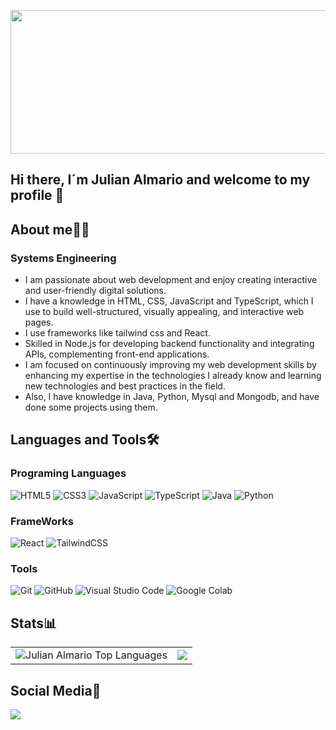 

<img src="https://github.com/user-attachments/assets/9a8123d2-d93c-4ca3-a73b-0636bfd9b86f" height="230" width="1000"></img>

## Hi there, I´m Julian Almario and welcome to my profile 👋

## About me🙎‍♂️
### Systems Engineering 

- I am passionate about web development and enjoy creating interactive and user-friendly digital solutions.
- I have a knowledge in HTML, CSS, JavaScript and TypeScript, which I use to build well-structured, visually appealing, and interactive web pages.
- I use frameworks like tailwind css and React.
- Skilled in Node.js for developing backend functionality and integrating APIs, complementing front-end applications.
- I am focused on continuously improving my web development skills by enhancing my expertise in the technologies I already know and learning new technologies and best practices in the field.
- Also, I have knowledge in Java, Python, Mysql and Mongodb, and have done some projects using them. 


## Languages and Tools🛠 

### Programing Languages

![HTML5](https://img.shields.io/badge/html5-%23E34F26.svg?style=for-the-badge&logo=html5&logoColor=white)
![CSS3](https://img.shields.io/badge/css3-%231572B6.svg?style=for-the-badge&logo=css3&logoColor=white)
![JavaScript](https://img.shields.io/badge/javascript-%23323330.svg?style=for-the-badge&logo=javascript&logoColor=%23F7DF1E)
![TypeScript](https://img.shields.io/badge/typescript-%23007ACC.svg?style=for-the-badge&logo=typescript&logoColor=white)
![Java](https://img.shields.io/badge/java-%23ED8B00.svg?style=for-the-badge&logo=openjdk&logoColor=white)
![Python](https://img.shields.io/badge/python-3670A0?style=for-the-badge&logo=python&logoColor=ffdd54)



### FrameWorks
![React](https://img.shields.io/badge/react-%2320232a.svg?style=for-the-badge&logo=react&logoColor=%2361DAFB)
![TailwindCSS](https://img.shields.io/badge/tailwindcss-%2338B2AC.svg?style=for-the-badge&logo=tailwind-css&logoColor=white)

### Tools
![Git](https://img.shields.io/badge/git-%23F05033.svg?style=for-the-badge&logo=git&logoColor=white)
![GitHub](https://img.shields.io/badge/github-%23121011.svg?style=for-the-badge&logo=github&logoColor=white)
![Visual Studio Code](https://img.shields.io/badge/Visual%20Studio%20Code-0078d7.svg?style=for-the-badge&logo=visual-studio-code&logoColor=white)
![Google Colab](https://img.shields.io/badge/Google%20Colab-%23F9A825.svg?style=for-the-badge&logo=googlecolab&logoColor=white)

## Stats📊

<table>
  <tr>
    <td><img src="https://github-readme-stats.vercel.app/api/top-langs/?username=JulianAlmario&layout=compact&theme=dark&bg_color=0A0A0A" alt="Julian Almario Top Languages"/</td>
    <td><img  align="center"  src="https://github-readme-stats.vercel.app/api?username=JulianAlmario&theme=dark&show_icons=true&count_private=true" /></td>
  </tr>
</table>

## Social Media📧

<a target="_blank" href="www.linkedin.com/in/julian-david-almario-vergara-0b0b63321"><img src="https://img.shields.io/badge/-LinkedIn-0077B5?style=for-the-badge&logo=Linkedin&logoColor=white"></img></a>
